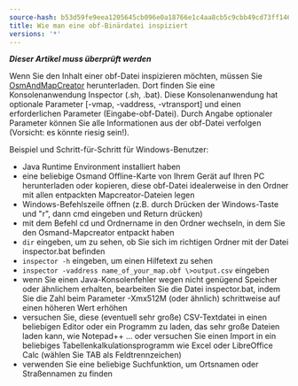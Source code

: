 ```yaml
---
source-hash: b53d59fe9eea1205645cb096e0a18766e1c4aa8cb5c9cbb49cd73ff14655af86
title: Wie man eine obf-Binärdatei inspiziert
versions: '*'
---
```


**_Dieser Artikel muss überprüft werden_**

Wenn Sie den Inhalt einer obf-Datei inspizieren möchten, müssen Sie [OsmAndMapCreator](https://download.osmand.net/latest-night-build/OsmAndMapCreator-main.zip) herunterladen. Dort finden Sie eine Konsolenanwendung Inspector (.sh, .bat). Diese Konsolenanwendung hat optionale Parameter [-vmap, -vaddress, -vtransport] und einen erforderlichen Parameter (Eingabe-obf-Datei). Durch Angabe optionaler Parameter können Sie alle Informationen aus der obf-Datei verfolgen (Vorsicht: es könnte riesig sein!).

Beispiel und Schritt-für-Schritt für Windows-Benutzer:
- Java Runtime Environment installiert haben
- eine beliebige Osmand Offline-Karte von Ihrem Gerät auf Ihren PC herunterladen oder kopieren, diese obf-Datei idealerweise in den Ordner mit allen entpackten Mapcreator-Dateien legen
- Windows-Befehlszeile öffnen (z.B. durch Drücken der Windows-Taste und "r", dann cmd eingeben und Return drücken)
- mit dem Befehl cd und Ordnername in den Ordner wechseln, in dem Sie den Osmand-Mapcreator entpackt haben
- `dir` eingeben, um zu sehen, ob Sie sich im richtigen Ordner mit der Datei inspector.bat befinden
- `inspector -h` eingeben, um einen Hilfetext zu sehen
- `inspector -vaddress name_of_your_map.obf \>output.csv` eingeben
- wenn Sie einen Java-Konsolenfehler wegen nicht genügend Speicher oder ähnlichem erhalten, bearbeiten Sie die Datei inspector.bat, indem Sie die Zahl beim Parameter -Xmx512M (oder ähnlich) schrittweise auf einen höheren Wert erhöhen
- versuchen Sie, diese (eventuell sehr große) CSV-Textdatei in einen beliebigen Editor oder ein Programm zu laden, das sehr große Dateien laden kann, wie Notepad++ ... oder versuchen Sie einen Import in ein beliebiges Tabellenkalkulationsprogramm wie Excel oder LibreOffice Calc (wählen Sie TAB als Feldtrennzeichen)
- verwenden Sie eine beliebige Suchfunktion, um Ortsnamen oder Straßennamen zu finden